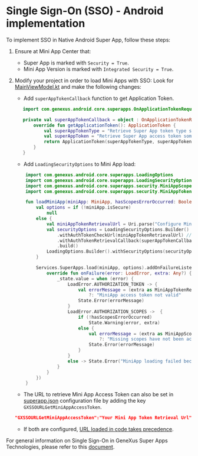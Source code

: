# Single Sign-On (SSO) - Android implementation

To implement SSO in Native Android Super App, follow these steps:

1. Ensure at Mini App Center that:
    - Super App is marked with `Security = True`.
    - Mini App Version is marked with `Integrated Security = True`.
2. Modify your project in order to load Mini Apps with SSO:
    Look for [MainViewModel.kt](/Android/MiniAppCaller/app/src/main/java/com/genexus/superapps/bankx/viewmodel/main/MainViewModel.kt) and make the following changes:
    
    - Add `superAppTokenCallback` function to get Application Token. 
     ```kotlin
        import com.genexus.android.core.superapps.OnApplicationTokenRequiredCallback

        private val superAppTokenCallback = object : OnApplicationTokenRequiredCallback {
            override fun getApplicationToken(): ApplicationToken {
                val superAppTokenType = "Retrieve Super App token type somehow and set it here" // TODO
                val superAppToken = "Retrieve Super App access token somehow and set it here"   // TODO
                return ApplicationToken(superAppTokenType, superAppToken)
            }
        }
    ```
    
    - Add `LoadingSecurityOptions` to Mini App load:

    ```kotlin
        import com.genexus.android.core.superapps.LoadingOptions
        import com.genexus.android.core.superapps.LoadingSecurityOptions
        import com.genexus.android.core.superapps.security.MiniAppScopesRequestResult
        import com.genexus.android.core.superapps.security.MiniAppTokenRequestResult

        fun loadMiniApp(miniApp: MiniApp, hasScopesErrorOccurred: Boolean) {
            val options = if (!miniApp.isSecure)
                null
            else {
                val miniAppTokenRetrievalUrl = Uri.parse("Configure Mini App access token retrieval URL here or in superapp.json")  // This line is not needed if URL is set in superapp.json
                val securityOptions = LoadingSecurityOptions.Builder()
                    .withAuthTokenCheckUrl(miniAppTokenRetrievalUrl) // This line is not needed if URL is set in superapp.json
                    .withAuthTokenRetrievalCallback(superAppTokenCallback)
                    .build()
                LoadingOptions.Builder().withSecurityOptions(securityOptions).build()
            }

            Services.SuperApps.load(miniApp, options).addOnFailureListener(object : OnFailureListener<LoadError> {
                override fun onFailure(error: LoadError, extra: Any?) {
                    _state.value = when (error) {
                        LoadError.AUTHORIZATION_TOKEN -> {
                            val errorMessage = (extra as MiniAppTokenRequestResult).messages?.errorText 
                                ?: "MiniApp access token not valid"
                            State.Error(errorMessage)
                        }
                        LoadError.AUTHORIZATION_SCOPES ->  {
                            if (!hasScopesErrorOccurred)
                                State.Warning(error, extra)
                            else {
                                val errorMessage = (extra as MiniAppScopesRequestResult).messages?.errorText
                                    ?: "Missing scopes have not been accepted"
                                State.Error(errorMessage)
                            }
                        }
                        else -> State.Error("MiniApp loading failed because of '$error'")
                    }
                }
            })
        }
    ```
    - The URL to retrieve Mini App Access Token can also be set in [superapp.json](https://github.com/genexus-colab/gx-super-app/blob/main/Android/MiniAppCaller/app/src/main/res/raw/superapp_json) configuration file by adding the key `GXSSOURLGetMiniAppAccessToken`.

    ```json
    "GXSSOURLGetMiniAppAccessToken":"Your Mini App Token Retrieval Url"
    ```

    - If both are configured, <u>URL loaded in code takes precedence</u>.

For general information on Single Sign-On in GeneXus Super Apps Technologies, please refer to this [document](../docs/SingleSignOn.md).
